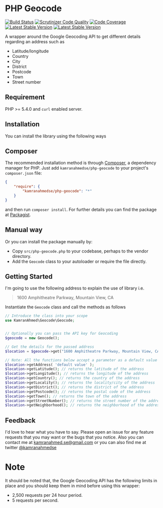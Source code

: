 # PHP Geocode
[![Build Status](https://travis-ci.org/kamranahmedse/php-geocode.svg?branch=master)](https://travis-ci.org/kamranahmedse/php-geocode)
[![Scrutinizer Code Quality](https://scrutinizer-ci.com/g/kamranahmedse/php-geocode/badges/quality-score.png?b=master)](https://scrutinizer-ci.com/g/kamranahmedse/php-geocode/?branch=master)
[![Code Coverage](https://scrutinizer-ci.com/g/kamranahmedse/php-geocode/badges/coverage.png?b=master)](https://scrutinizer-ci.com/g/kamranahmedse/php-geocode/?branch=master)
[![Latest Stable Version](https://poser.pugx.org/kamranahmedse/php-geocode/v/stable.svg)](https://packagist.org/packages/kamranahmedse/php-geocode)
[![Latest Stable Version](https://img.shields.io/packagist/kamranahmedse/php-geocode/slim-api.svg)](https://packagist.org/packages/kamranahmedse/php-geocode/)

A wrapper around the Google Geocoding API to get different details regarding an address such as 
- Latitude/longitude
- Country
- City
- District
- Postcode
- Town
- Street number

## Requirement
PHP >= 5.4.0 and <code>curl</code> enabled server.

## Installation
You can install the library using the following ways

## Composer
The recommended installation method is through <a href="http://getcomposer.org/">Composer</a>, a dependency manager for PHP. Just add <code>kamranahmedse/php-geocode</code> to your project's <code>composer.json</code> file:

```json
{
    "require": {
        "kamranahmedse/php-geocode": "*"
    }
}
```
and then run <code>composer install</code>. For further details you can find the package at <a href="https://packagist.org/packages/kamranahmedse/php-geocode">Packagist</a>.

## Manual way
Or you can install the package manually by:

- Copy `src/php-geocode.php` to your codebase, perhaps to the vendor directory.
- Add the `Geocode` class to your autoloader or require the file directly.

## Getting Started
I'm going to use the following address to explain the use of library i.e.

>1600 Amphitheatre Parkway, Mountain View, CA

Instantiate the `Geocode` class and call the methods as follows
```php
// Introduce the class into your scope
use KamranAhmed\Geocode\Geocode;


// Optionally you can pass the API key for Geocoding
$geocode = new Geocode();

// Get the details for the passed address
$location = $geocode->get("1600 Amphitheatre Parkway, Mountain View, CA");

// Note: All the functions below accept a parameter as a default value that will be return if the reuqired value isn't found
$location->getAddress( 'default value' ); 
$location->getLatitude(); // returns the latitude of the address
$location->getLongitude(); // returns the longitude of the address
$location->getCountry(); // returns the country of the address
$location->getLocality(); // returns the locality/city of the address
$location->getDistrict(); // returns the district of the address
$location->getPostcode(); // returns the postal code of the address
$location->getTown(); // returns the town of the address
$location->getStreetNumber(); // returns the street number of the address
$location->getNeighborhood(); // returns the neighborhood of the address
```

## Feedback
I'd love to hear what you have to say. Please open an issue for any feature requests that you may want or the bugs that you notice. Also you can contact me at <a href="mailto:kamranahmed.se@gmail.com">kamranahmed.se@gmail.com</a> or you can also find me at twitter <a href="http://twitter.com/kamranahmedse">@kamranahmedse</a>


# Note
It should be noted that, the Google Geocoding API has the following limits in place and you should keep them in mind before using this wrapper:
- 2,500 requests per 24 hour period.
- 5 requests per second.

